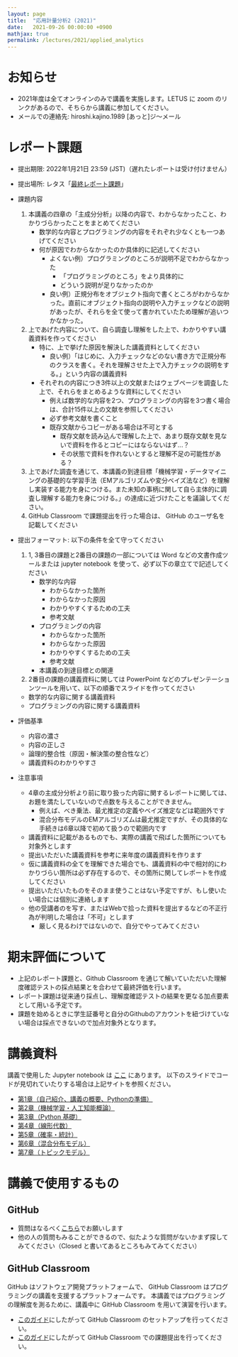 ```yaml
---
layout: page
title:  "応用計量分析2 (2021)"
date:   2021-09-26 00:00:00 +0900
mathjax: true
permalink: /lectures/2021/applied_analytics
---
```


# お知らせ
- 2021年度は全てオンラインのみで講義を実施します。LETUS に zoom のリンクがあるので、そちらから講義に参加してください。
- メールでの連絡先:  hiroshi.kajino.1989 [あっと]ジ〜メール

# レポート課題
- 提出期限: 2022年1月21日 23:59 (JST)（遅れたレポートは受け付けません）
- 提出場所: レタス「[最終レポート課題](https://letus.ed.tus.ac.jp/mod/assign/view.php?id=1056841)」

- 課題内容
   1. 本講義の四章の「主成分分析」以降の内容で、わからなかったこと、わかりづらかったことをまとめてください
	  - 数学的な内容とプログラミングの内容をそれぞれ少なくとも一つあげてください
	  - 何が原因でわからなかったのか具体的に記述してください
		- よくない例）プログラミングのところが説明不足でわからなかった
		  - 「プログラミングのところ」をより具体的に
		  - どういう説明が足りなかったのか
		- 良い例）正規分布をオブジェクト指向で書くところがわからなかった。直前にオブジェクト指向の説明や入力チェックなどの説明があったが、それらを全て使って書かれていたため理解が追いつかなかった。
   1. 上であげた内容について、自ら調査し理解をした上で、わかりやすい講義資料を作ってください
	  - 特に、上で挙げた原因を解決した講義資料としてください
		- 良い例）「はじめに、入力チェックなどのない書き方で正規分布のクラスを書く。それを理解させた上で入力チェックの説明をする。」という内容の講義資料
	  - それぞれの内容につき3件以上の文献またはウェブページを調査した上で、それらをまとめるような資料にしてください
		- 例えば数学的な内容を2つ、プログラミングの内容を3つ書く場合は、合計15件以上の文献を参照してください
		- 必ず参考文献を書くこと
		- 既存文献からコピーがある場合は不可とする
		  - 既存文献を読み込んで理解した上で、あまり既存文献を見ないで資料を作るとコピーにはならないはず...？
		  - その状態で資料を作れないとすると理解不足の可能性がある？
   1. 上であげた調査を通じて、本講義の到達目標「機械学習・データマイニングの基礎的な学習手法（EMアルゴリズムや変分ベイズ法など）を理解し実装する能力を身につける。また未知の事柄に関して自ら主体的に調査し理解する能力を身につける。」の達成に近づけたことを議論してください。
   1. GitHub Classroom で課題提出を行った場合は、 GitHub のユーザ名を記載してください

- 提出フォーマット: 以下の条件を全て守ってください
  1. 1, 3番目の課題と2番目の課題の一部については Word などの文書作成ツールまたは jupyter notebook を使って、必ず以下の章立てで記述してください
	 - 数学的な内容
	   - わからなかった箇所
	   - わからなかった原因
	   - わかりやすくするための工夫
	   - 参考文献
	 - プログラミングの内容
	   - わからなかった箇所
	   - わからなかった原因
	   - わかりやすくするための工夫
	   - 参考文献
	 - 本講義の到達目標との関連
  1. 2番目の課題の講義資料に関しては PowerPoint などのプレゼンテーションツールを用いて、以下の順番でスライドを作ってください
    - 数学的な内容に関する講義資料
    - プログラミングの内容に関する講義資料
- 評価基準
  - 内容の濃さ
  - 内容の正しさ
  - 論理的整合性（原因・解決策の整合性など）
  - 講義資料のわかりやすさ
- 注意事項
  - 4章の主成分分析より前に取り扱った内容に関するレポートに関しては、お題を満たしていないので点数を与えることができません。
	- 例えば、べき乗法、最尤推定の定義やベイズ推定などは範囲外です
	- 混合分布モデルのEMアルゴリズムは最尤推定ですが、その具体的な手続きは6章以降で初めて扱うので範囲内です
  - 講義資料に記載があるものでも、実際の講義で飛ばした箇所についても対象外とします
  - 提出いただいた講義資料を参考に来年度の講義資料を作ります
  - 仮に講義資料の全てを理解できた場合でも、講義資料の中で相対的にわかりづらい箇所は必ず存在するので、その箇所に関してレポートを作成してください
  - 提出いただいたものをそのまま使うことはない予定ですが、もし使いたい場合には個別に連絡します
  - 他の受講者のを写す、またはWebで拾った資料を提出するなどの不正行為が判明した場合は「不可」とします
	- 厳しく見るわけではないので、自分でやってみてください

# 期末評価について
- 上記のレポート課題と、Github Classroom を通じて解いていただいた理解度確認テストの採点結果とを合わせて最終評価を行います。
- レポート課題は従来通り採点し、理解度確認テストの結果を更なる加点要素として用いる予定です。
- 課題を始めるときに学生証番号と自分のGithubのアカウントを紐づけていない場合は採点できないので加点対象外となります。


# 講義資料
講義で使用した Jupyter notebook は [ここ](https://github.com/kanojikajino/lecture) にあります。
以下のスライドでコードが見切れていたりする場合は上記サイトを参照ください。

- [第1章（自己紹介、講義の概要、Pythonの準備）](/lectures/2021/applied_analytics/1.pdf)
- [第2章（機械学習・人工知能概論）](/lectures/2021/applied_analytics/2.pdf)
- [第3章（Python 基礎）](/lectures/2021/applied_analytics/3.pdf)
- [第4章（線形代数）](/lectures/2021/applied_analytics/4.pdf)
- [第5章（確率・統計）](/lectures/2021/applied_analytics/5.pdf)
- [第6章（混合分布モデル）](/lectures/2021/applied_analytics/6.pdf)
- [第7章（トピックモデル）](/lectures/2021/applied_analytics/7.pdf)

# 講義で使用するもの

## GitHub

- 質問はなるべく[こちら](https://github.com/kanojikajino/lecture/issues)でお願いします
- 他の人の質問もみることができるので、似たような質問がないかまず探してみてください（Closed と書いてあるところもみてみてください）

## GitHub Classroom

GitHub はソフトウェア開発プラットフォームで、 GitHub Classroom はプログラミングの講義を支援するプラットフォームです。
本講義ではプログラミングの理解度を測るために、講義中に GitHub Classroom を用いて演習を行います。

- [このガイド](/lectures/2021/applied_analytics/github_classroom)にしたがって GitHub Classroom のセットアップを行ってください。
- [このガイド](/lectures/2021/applied_analytics/github_assignment)にしたがって GitHub Classroom での課題提出を行ってください。
